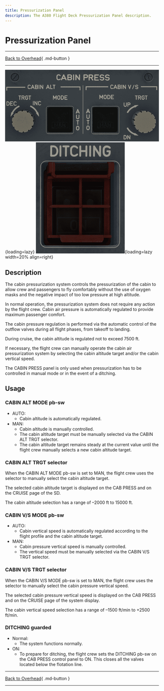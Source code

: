 ```yaml
---
title: Pressurization Panel
description: The A380 Flight Deck Pressurization Panel description.
---
```


# Pressurization Panel

---

[Back to Overhead](../overviews/ovhd.md){ .md-button }

---
![Pressurization Panel](../../../assets/a380x-briefing/flight-deck/ovhd/press-panel.png "Pressurization Panel"){loading=lazy}
![Ditching Button](../../../assets/a380x-briefing/flight-deck/ovhd/ditching-panel.png "Ditching Button"){loading=lazy width=20% align=right}

[//]: # (TODO API Doc Link)

## Description

The cabin pressurization system controls the pressurization of the cabin to allow crew and passengers
to fly comfortably without the use of oxygen masks and the negative impact of too low pressure at high altitude.

In normal operation, the pressurization system does not require any action by the flight crew.
Cabin air pressure is automatically regulated to provide maximum passenger comfort.

The cabin pressure regulation is performed via the automatic control of the outflow valves during all
flight phases, from takeoff to landing.

During cruise, the cabin altitude is regulated not to exceed 7500 ft.

If necessary, the flight crew can manually operate the cabin air pressurization system by selecting
the cabin altitude target and/or the cabin vertical speed.

The CABIN PRESS panel is only used when pressurization has to be controlled in manual mode
or in the event of a ditching.

## Usage

### CABIN ALT MODE pb-sw

- AUTO:
    - Cabin altitude is automatically regulated.
- MAN:
    - Cabin altitude is manually controlled.
    - The cabin altitude target must be manually selected via the CABIN ALT TRGT selector.
    - The cabin altitude target remains steady at the current value until the flight
      crew manually selects a new cabin altitude target.

### CABIN ALT TRGT selector

When the CABIN ALT MODE pb-sw is set to MAN, the flight crew uses the selector to manually select
the cabin altitude target.

The selected cabin altitude target is displayed on the CAB PRESS and on the CRUISE page of the SD.

The cabin altitude selection has a range of –2000 ft to 15000 ft.

### CABIN V/S MODE pb-sw

- AUTO:
    - Cabin vertical speed is automatically regulated according to the flight profile and the cabin
      altitude target.
- MAN:
    - Cabin pressure vertical speed is manually controlled.
    - The vertical speed must be manually selected via the CABIN V/S TRGT selector.

### CABIN V/S TRGT selector

When the CABIN V/S MODE pb-sw is set to MAN, the flight crew uses the selector to manually select
the cabin pressure vertical speed.

The selected cabin pressure vertical speed is displayed on the CAB PRESS and on the CRUISE page of the
system display.

The cabin vertical speed selection has a range of –1500 ft/min to +2500 ft/min.

### DITCHING guarded

- Normal:
    - The system functions normally.
- ON:
    - To prepare for ditching, the flight crew sets the DITCHING pb-sw on the CAB PRESS control panel
      to ON. This closes all the valves located below the flotation line.

---

[Back to Overhead](../overviews/ovhd.md){ .md-button }

---